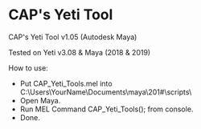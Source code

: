 # CAP's Yeti Tool
CAP's Yeti Tool v1.05 (Autodesk Maya)

Tested on Yeti v3.08 & Maya (2018 & 2019)

How to use:
- Put CAP_Yeti_Tools.mel into C:\Users\YourName\Documents\maya\201#\scripts\
- Open Maya.
- Run MEL Command CAP_Yeti_Tools(); from console.
- Done.
